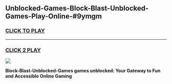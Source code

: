 
## Unblocked-Games-Block-Blast-Unblocked-Games-Play-Online-#9ymgm
<h3>
<a href="https://premium.freeplayer.one?title=Block-Blast-Unblocked-Games&ref=24F">CLICK TO PLAY</a></h3>
<hr>

<h3>
<a href="https://premium.freeplayer.one?title=Block-Blast-Unblocked-Games&ref=24F">CLICK 2 PLAY</a>
  
</h3>

<a href="https://premium.freeplayer.one?title=Block-Blast-Unblocked-Games&ref=24F/"><img src="https://clearcache.store/games.png"></a>


**Block-Blast-Unblocked-Games games unblocked: Your Gateway to Fun and Accessible Online Gaming**
